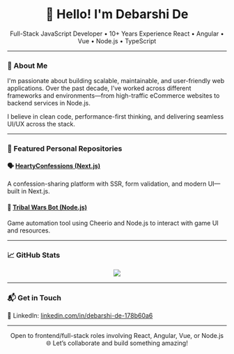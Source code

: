 <h1 align="center">👋 Hello! I'm Debarshi De</h1>

<p align="center">
Full-Stack JavaScript Developer • 10+ Years Experience  
React • Angular • Vue • Node.js • TypeScript
</p>

---

### 🚀 About Me

I'm passionate about building scalable, maintainable, and user-friendly web applications. Over the past decade, I’ve worked across different frameworks and environments—from high-traffic eCommerce websites to backend services in Node.js.

I believe in clean code, performance-first thinking, and delivering seamless UI/UX across the stack.

---

### 📌 Featured Personal Repositories

#### 🗣️ [HeartyConfessions (Next.js)](https://github.com/de-debarshi/heartyconfessions-next)
A confession-sharing platform with SSR, form validation, and modern UI—built in Next.js.

#### 🤖 [Tribal Wars Bot (Node.js)](https://github.com/de-debarshi/tribalwars-bot-nodejs)
Game automation tool using Cheerio and Node.js to interact with game UI and resources.

---

### 📈 GitHub Stats

<p align="center">
  <img src="https://github-readme-stats.vercel.app/api/top-langs/?username=de-debarshi&layout=compact&theme=default" />
</p>

---

### 📬 Get in Touch

💼 LinkedIn: [linkedin.com/in/debarshi-de-178b60a6](#)

---

<p align="center">
Open to frontend/full-stack roles involving React, Angular, Vue, or Node.js 🌐  
Let’s collaborate and build something amazing!
</p>
